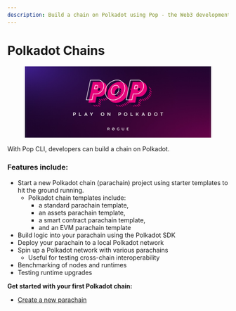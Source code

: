 ```yaml
---
description: Build a chain on Polkadot using Pop - the Web3 development platform.
---
```


# Polkadot Chains

<figure><img src=".gitbook/assets/image.png" alt=""><figcaption></figcaption></figure>

With Pop CLI, developers can build a chain on Polkadot.

### Features include:

* Start a new Polkadot chain (parachain) project using starter templates to hit the ground running.
  * Polkadot chain templates include:  
    * a standard parachain template,  
    * an assets parachain template,  
    * a smart contract parachain template,  
    * and an EVM parachain template
* Build logic into your parachain using the Polkadot SDK  
* Deploy your parachain to a local Polkadot network
* Spin up a Polkadot network with various parachains
  * Useful for testing cross-chain interoperability
* Benchmarking of nodes and runtimes  
* Testing runtime upgrades  

**Get started with your first Polkadot chain:**

* [Create a new parachain](guides/create-a-new-parachain/)
